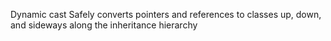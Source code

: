 
Dynamic cast Safely converts pointers and references to classes up, down, and sideways along the inheritance hierarchy
